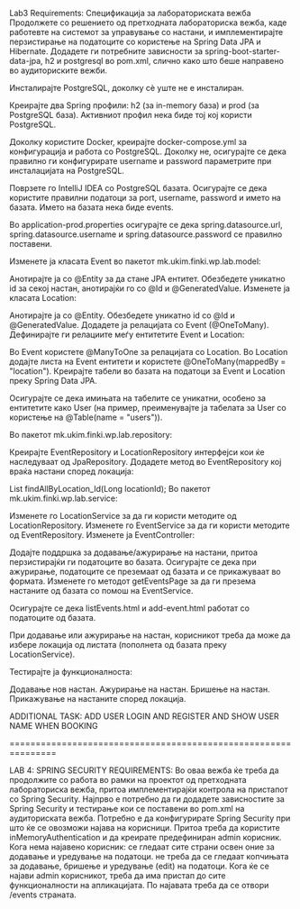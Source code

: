 Lab3 Requirements:
Спецификација за лабораториската вежба
Продолжете со решението од претходната лабораториска вежба, каде работевте на системот за управување со настани, и имплементирајте перзистирање на податоците со користење на Spring Data JPA и Hibernate.
Додадете ги потребните зависности за spring-boot-starter-data-jpa, h2 и postgresql во pom.xml, слично како што беше направено во аудиториските вежби.

Инсталирајте PostgreSQL, доколку сè уште не е инсталиран.

Креирајте два Spring профили: h2 (за in-memory база) и prod (за PostgreSQL база). Активниот профил нека биде тој кој користи PostgreSQL.

Доколку користите Docker, креирајте docker-compose.yml за конфигурација и работа со PostgreSQL. Доколку не, осигурајте се дека правилно ги конфигурирате username и password параметрите при инсталацијата на PostgreSQL.

Поврзете го IntelliJ IDEA со PostgreSQL базата. Осигурајте се дека користите правилни податоци за port, username, password и името на базата. Името на базата нека биде events.

Во application-prod.properties осигурајте се дека spring.datasource.url, spring.datasource.username и spring.datasource.password се правилно поставени.

Изменете ја класата Event во пакетот mk.ukim.finki.wp.lab.model:

Анотирајте ја со @Entity за да стане JPA ентитет.
Обезбедете уникатно id за секој настан, анотирајќи го со @Id и @GeneratedValue.
Изменете ја класата Location:

Анотирајте ја со @Entity.
Обезбедете уникатно id со @Id и @GeneratedValue.
Додадете ја релацијата со Event (@OneToMany).
Дефинирајте ги релациите меѓу ентитетите Event и Location:

Во Event користете @ManyToOne за релацијата со Location.
Во Location додајте листа на Event ентитети и користете @OneToMany(mappedBy = "location").
Креирајте табели во базата на податоци за Event и Location преку Spring Data JPA.

Осигурајте се дека имињата на табелите се уникатни, особено за ентитетите како User (на пример, преименувајте ја табелата за User со користење на @Table(name = "users")).

Во пакетот mk.ukim.finki.wp.lab.repository:

Креирајте EventRepository и LocationRepository интерфејси кои ќе наследуваат од JpaRepository.
Додадете метод во EventRepository кој враќа настани според локација:

List<Event> findAllByLocation_Id(Long locationId);
Во пакетот mk.ukim.finki.wp.lab.service:

Изменете го LocationService за да ги користи методите од LocationRepository.
Изменете го EventService за да ги користи методите од EventRepository.
Изменете ја EventController:

Додајте поддршка за додавање/ажурирање на настани, притоа перзистирајќи ги податоците во базата.
Осигурајте се дека при ажурирање, податоците се преземаат од базата и се прикажуваат во формата.
Изменете го методот getEventsPage за да ги презема настаните од базата со помош на EventService.

Осигурајте се дека listEvents.html и add-event.html работат со податоците од базата.

При додавање или ажурирање на настан, корисникот треба да може да избере локација од листата (пополнета од базата преку LocationService).

Тестирајте ја функционалноста:

Додавање нов настан.
Ажурирање на настан.
Бришење на настан.
Прикажување на настаните според локација.

ADDITIONAL TASK: ADD USER LOGIN AND REGISTER AND SHOW USER NAME WHEN BOOKING




===============================================================

LAB 4: SPRING SECURITY
REQUIREMENTS:
Во оваа вежба ќе треба да продолжите со работа во рамки на проектот од претходната лабораториска вежба, притоа имплементирајќи контрола на пристапот со Spring Security.
Најпрво е потребно да ги додадете зависностите за Spring Security и тестирање кои се поставени во pom.xml на аудиториската вежба.
Потребно е да конфигурирате Spring Security при што ќе се овозможи најава на корисници. Притоа треба да користите inMemoryAuthentication и да креирате предефиниран admin корисник.
Кога нема најавено корисник:
се гледаат сите страни освен оние за додавање и уредување на податоци.
не треба да се гледаат копчињата за додавање, бришење и уредување (edit) на податоци.
Кога ќе се најави admin корисникот, треба да има пристап до сите функционалности на апликацијата.
По најавата треба да се отвори /events страната.
